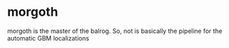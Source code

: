 # morgoth
morgoth is the master of the balrog. So, not is basically the pipeline for the automatic GBM localizations
